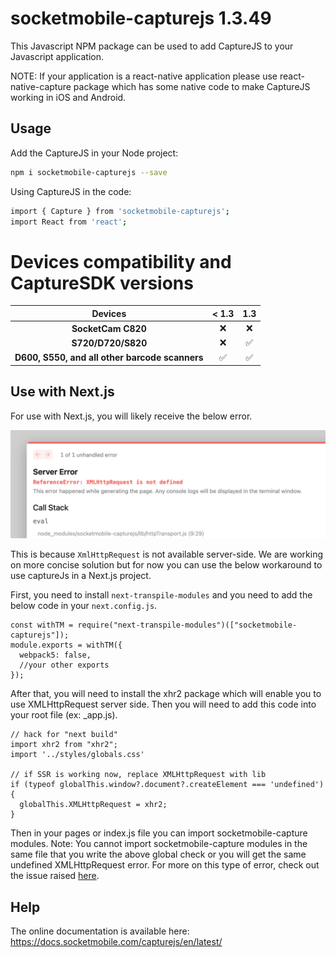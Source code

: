 # socketmobile-capturejs 1.3.49

This Javascript NPM package can be used to add CaptureJS to your Javascript application.

NOTE: If your application is a react-native application please use react-native-capture package which has some native code to make CaptureJS working in iOS and Android.

## Usage

Add the CaptureJS in your Node project:

```sh
npm i socketmobile-capturejs --save
```

Using CaptureJS in the code:

```sh
import { Capture } from 'socketmobile-capturejs';
import React from 'react';
```

# Devices compatibility and CaptureSDK versions

|                    Devices                     | < 1.3 | 1.3 |
| :--------------------------------------------: | :---: | :-: |
|               **SocketCam C820**               |  ❌   | ❌  |
|               **S720/D720/S820**               |  ❌   | ✅  |
| **D600, S550, and all other barcode scanners** |  ✅   | ✅  |

## Use with Next.js

For use with Next.js, you will likely receive the below error.

![XmlHttpRequest Error](xmlhttprequest-error.png)

This is because `XmlHttpRequest` is not available server-side. We are working on more concise solution but for now you can use the below workaround to use captureJs in a Next.js project.

First, you need to install `next-transpile-modules` and you need to add the below code in your `next.config.js`.

```
const withTM = require("next-transpile-modules")(["socketmobile-capturejs"]);
module.exports = withTM({
  webpack5: false,
  //your other exports
});
```

After that, you will need to install the xhr2 package which will enable you to use XMLHttpRequest server side. Then you will need to add this code into your root file (ex: \_app.js).

```
// hack for "next build"
import xhr2 from "xhr2";
import '../styles/globals.css'

// if SSR is working now, replace XMLHttpRequest with lib
if (typeof globalThis.window?.document?.createElement === 'undefined') {
  globalThis.XMLHttpRequest = xhr2;
}
```

Then in your pages or index.js file you can import socketmobile-capture modules. Note: You cannot import socketmobile-capture modules in the same file that you write the above global check or you will get the same undefined XMLHttpRequest error. For more on this type of error, check out the issue raised [here](https://github.com/SocketMobile/socketmobile-capturejs/issues/1).

## Help

The online documentation is available here: https://docs.socketmobile.com/capturejs/en/latest/
